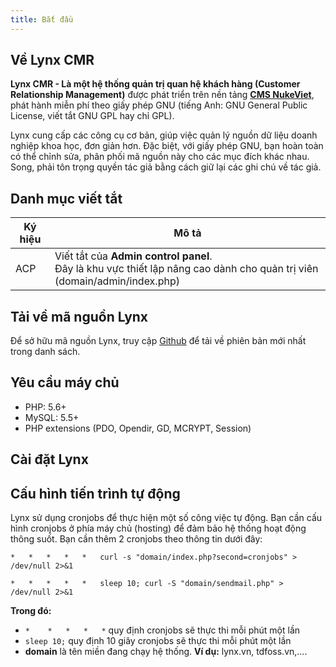 ```yaml
---
title: Bắt đầu
---
```


## Về Lynx CMR

**Lynx CMR - Là một hệ thống quản trị quan hệ khách hàng (Customer Relationship Management)** được phát triển trên nền tảng [**CMS NukeViet**](https://nukeviet.vn/vi/about/gioi-thieu-ve-nukeviet.html), phát hành miễn phí theo giấy phép GNU (tiếng Anh: GNU General Public License, viết tắt GNU GPL hay chỉ GPL).

Lynx cung cấp các công cụ cơ bản, giúp việc quản lý nguồn dữ liệu doanh nghiệp khoa học, đơn giản hơn. Đặc biệt, với giấy phép GNU, bạn hoàn toàn có thể chỉnh sửa, phân phối mã nguồn này cho các mục đích khác nhau. Song, phải tôn trọng quyền tác giả bằng cách giữ lại các ghi chú về tác giả.

## Danh mục viết tắt

| Ký hiệu | Mô tả |
|---------|-------|
| ACP | Viết tắt của **Admin control panel**. <br />Đây là khu vực thiết lập nâng cao dành cho quản trị viên (domain/admin/index.php) |

## Tải về mã nguồn Lynx

Để sở hữu mã nguồn Lynx, truy cập [Github](https://github.com/tdfoss/lynx/releases) để tải về phiên bản mới nhất trong danh sách.

## Yêu cầu máy chủ

- PHP: 5.6+
- MySQL: 5.5+
- PHP extensions (PDO, Opendir, GD, MCRYPT, Session)

## Cài đặt Lynx

## Cấu hình tiến trình tự động

Lynx sử dụng cronjobs để thực hiện một số công việc tự động. Bạn cần cấu hình cronjobs ở phía máy chủ (hosting) để đảm bảo hệ thống hoạt động thông suốt. Bạn cần thêm 2 cronjobs theo thông tin dưới đây:

```
*	*	*	*	*	curl -s "domain/index.php?second=cronjobs" > /dev/null 2>&1
```

```
*	*	*	*	*	sleep 10; curl -S "domain/sendmail.php" > /dev/null 2>&1
```

**Trong đó:**

- `*	*	*	*	*` quy định cronjobs sẽ thực thi mỗi phút một lần
- `sleep 10;` quy định 10 giây cronjobs sẽ thực thi mỗi phút một lần
- **domain** là tên miền đang chạy hệ thống. **Ví dụ:** lynx.vn, tdfoss.vn,.... 